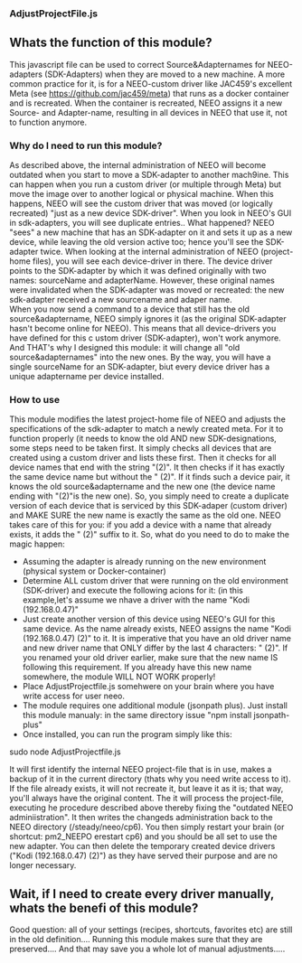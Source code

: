 ### AdjustProjectFile.js
## Whats the function of this module?
This javascript file can be used to correct Source&Adapternames for NEEO-adapters (SDK-Adapters) when they are moved to a new machine.
A more common practice for it, is for a NEEO-custom driver like JAC459's excellent Meta (see https://github.com/jac459/meta) that runs as a docker container and is recreated.
When the container is recreated, NEEO assigns it a new Source- and Adapter-name, resulting in all devices in NEEO that use it, not to function anymore. 

### Why do I need to run this module?
As described above, the internal administration of NEEO will become outdated when you start to move a SDK-adapter to another mach9ine. 
This can happen when you run a custom driver (or multiple through Meta) but move the image over to another logical or physical machine.
When this happens, NEEO will see the custom driver that was moved (or logically recreated) "just as a new device SDK-driver". When you look in NEEO's GUI in sdk-adapters, you will see duplicate entries.. 
What happened?
NEEO "sees" a new machine that has an SDK-adapter on it and sets it up as a new device, while leaving the old version active too; hence you'll see the SDK-adapter twice. 
When looking at the internal administration of NEEO (project-home files), you will see each device-driver in there. The device driver points to the SDK-adapter by which it was defined originally with two names: sourceName and adapterName. However, these original names were invalidated when the SDK-adapter was moved or recreated: the new sdk-adapter received a new sourcename and adaper name.    
When you now send a command to a device that still has the old source&adaptername, NEEO simply ignores it (as the original SDK-adapter hasn't become online for NEEO).
This means that all device-drivers you have defined for this c ustom driver (SDK-adapter), won't work anymore. 
And THAT's why I designed this module: it will change all "old source&adapternames" into the new ones.
By the way, you will have a single sourceName for an SDK-adapter, biut every device driver has a unique adaptername per device installed. 

### How to use
This module modifies the latest project-home file of NEEO and adjusts the specifications of the sdk-adapter to match a newly created meta.
For it to function properly (it needs to know the old AND new SDK-designations, some steps need to be taken first.
It simply checks all devices that are created using a custom driver and lists these first. 
Then it checks for all device names that end with the string "(2)". It then checks if it has exactly the same device name but without the " (2)". If it finds such a device pair, it knows the old source&adaptername and the new one (the device name ending with "(2)"is the new one).
So, you simply need to create a duplicate version of each device that is serviced by this SDK-adaper (custom driver) and MAKE SURE the new name is exactly the same as the old one. NEEO takes care of this for you: if you add a device with a name that already exists, it adds the " (2)" suffix to it.
So, what do you need to do to make the magic happen:
- Assuming the adapter is already running on the new environment (physical system or Docker-container) 
- Determine ALL custom driver that were running on the old environment (SDK-driver) and execute the following acions for it: (in this example,let's assume we nhave a driver with the name "Kodi (192.168.0.47)"
- Just create another version of this device using NEEO's GUI for this same device. As the name already exists, NEEO assigns the name "Kodi (192.168.0.47) (2)" to it.
   It is imperative that you have an old driver name and new driver name that ONLY differ by the last 4 characters: " (2)". 
   If you renamed your old driver earlier, make sure that the new name IS following this requirement. 
   If you already have this new name somewhere, the module WILL NOT WORK properly!
- Place AdjustProjectfile.js somehwere on your brain where you have write access for user neeo.
- The module requires one additional module (jsonpath plus). Just install this module manualy: in the same directory issue "npm install jsonpath-plus"
- Once installed, you can run the program simply like this:

sudo node AdjustProjectfile.js

It will first identify the internal NEEO project-file that is in use, makes a backup of it in the current directory (thats why you need write access to it). If the file already exists, it will not recreate it, but leave it as it is; that way, you'll always have the original content.
The  it will process the project-file, executing he procedure described above thereby fixing the "outdated NEEO adminiistration".
It then writes the changeds administration back to the NEEO directory (/steady/neeo/cp6).
You then simply restart your brain (or shortcut: pm2_NEEPO erestart cp6) and you should be all set to use the new adapter. 
You can then delete the temporary created device drivers ("Kodi (192.168.0.47) (2)") as they have served their purpose and are no longer necessary.

## Wait, if I need to create every driver manually, whats the benefi of this module?
Good question: all of your settings (recipes, shortcuts,  favorites etc) are still in the old definition.... 
Running this module makes sure that they are preserved....
And that may save you a whole lot of manual adjustments.....
